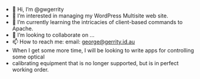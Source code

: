 - 👋 Hi, I’m @gwgerrity
- 👀 I’m interested in managing my WordPress Multisite web site.
- 🌱 I’m currently learning the intricacies of client-based commands to Apache. 
- 💞️ I’m looking to collaborate on ...
- 📫 How to reach me: email: <george@gerrity.id.au>
-    When I get some more time, I will be looking to write apps for controlling some optical
-    calibrating equipment that is no longer supported, but is in perfect working order.
<!---
gwgerrity/gwgerrity is a ✨ special ✨ repository because its `README.md` (this file) appears on your GitHub profile.
You can click the Preview link to take a look at your changes.
--->
